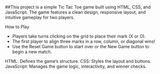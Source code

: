 ##This project is a simple Tic Tac Toe game built using HTML, CSS, and JavaScript. The game features a clean design, responsive layout, and intuitive gameplay for two players.

How to Play
- Players take turns clicking on the grid to place their mark (X or O).
- The first player to align three marks in a row, column, or diagonal wins!
- Use the Reset Game button to start over or the New Game button to begin a new match.

HTML: Defines the game’s structure.
CSS: Styles the layout and buttons.
JavaScript: Manages the game logic, interactivity, and winner checks.

